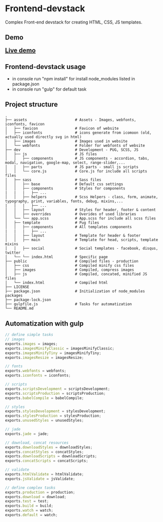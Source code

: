 # Frontend-devstack
Complex Front-end devstack for creating HTML, CSS, JS templates.

## Demo
<a href="https://jakubtursky.sk/devstack/menu.html" target="_blank" title="Devstack" style="font-size: 20px; font-weight: 700;">Live demo</a>

## Frontend-devstack usage
- in console run "npm install" for install node_modules listed in package.json
- in console run "gulp" for default task

## Project structure
   
    .
    ├── assets                      # Assets - Images, webfonts, iconfonts, favicon
    │   ├── favicon                 # Favicon of website
    │   ├── iconfonts               # icons generate from icomoon (old, actually used directly svg in html)
    │   ├── images                  # Images used in website
    │   └── webfonts                # Folder for webfonts of website
    ├── dev                         # Development - PUG, SCSS, JS
    │   ├── js                      # JS files
    │   │   ├── components          # JS components - accordion, tabs, modal, navigation, google-map, select, range-slider,...
    │   │   ├── parts               # JS parts - small js scripts
    │   │   └── core.js             # Core.js for include all scripts files
    │   ├── sass                    # Sass files
    │   │   ├── base                # Default css settings
    │   │   ├── components          # Styles for components
    |   |   |   ├── ...
    │   │   ├── helpers             # Scss Helpers - class, form, animate, typography, print, variables, fonts, debug, mixins,...
    |   |   |   ├── ...
    │   │   ├── layout              # Styles for header, footer & content
    │   │   ├── overrides           # Overides of used libraries
    │   └── └── app.scss            # App.scss for include all scss files
    │   ├── template                # Pug files
    │   │   ├── components          # All templates components
    |   |   |   ├── ...
    │   │   ├── layout              # Template for header & footer
    │   │   ├── main                # Template for head, scripts, template mixins
    │   │   ├── social              # Social templates - facebook, disqus, twitter
    │   └── └── index.html          # Specific page
    ├── public                      # Compiled files - production
    │   ├── css                     # Compiled minify css files
    │   ├── images                  # Compiled, compress images
    │   ├── js                      # Compiled, concated, minified JS files
    │   └── index.html              # Compiled html
    ├── LICENSE
    ├── package.json                # Initialization of node_modules packages
    ├── package-lock.json
    ├── gulpfile.js                 # Tasks for automatization
    └── README.md


## Automatization with gulp
```javascript
// define simple tasks
// images
exports.images = images;
exports.imagesMinifyClassic = imagesMinifyClassic;
exports.imagesMinifyTiny = imagesMinifyTiny;
exports.imagesResize = imagesResize;

// fonts
exports.webfonts = webfonts;
exports.iconfonts = iconfonts;

// scripts
exports.scriptsDevelopment = scriptsDevelopment;
exports.scriptsProduction = scriptsProduction;
exports.babelCompile = babelCompile;

// styles
exports.stylesDevelopment = stylesDevelopment;
exports.stylesProduction = stylesProduction;
exports.unusedStyles = unusedStyles;

// jade
exports.jade = jade;

// download, concat resources
exports.downloadStyles = downloadStyles;
exports.concatStyles = concatStyles;
exports.downloadScripts = downloadScripts;
exports.concatScripts = concatScripts;

// validate
exports.htmlValidate = htmlValidate;
exports.jsValidate = jsValidate;

// define complex tasks
exports.production = production;
exports.download = download;
exports.test = test;
exports.build = build;
exports.watch = watch;
exports.default = watch;
```
